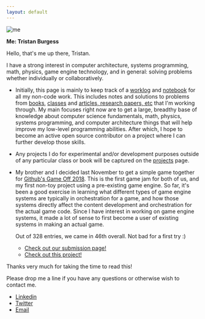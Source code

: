 ```yaml
---
layout: default
---
```


![me](https://avatars.githubusercontent.com/tristanburgess)

**Me: Tristan Burgess**

Hello, that's me up there, Tristan.

I have a strong interest in computer architecture, systems programming, math, physics, game engine technology, and in general: solving problems whether individually or collaboratively.

- Initially, this page is mainly to keep track of a [worklog](/worklog.html) and [notebook](https://1drv.ms/u/s!AvHgsMnKfyush90dUU5mR_OlM4MvsA?e=UaYSOc)
for all my non-code work. This includes notes and solutions to problems from [books](/books.html), [classes](/classes.html) and [articles, research papers, etc](/articles.html) that I'm working through. My main focuses right now are to get a large, breadthy base of knowledge about computer science fundamentals, math, physics, systems programming, and computer architecture things that will help improve my low-level programming abilities. After which, I hope to become an active open source contributor on a project where I can further develop those skills.

- Any projects I do for experimental and/or development purposes outside of any particular class or book will be captured on the [projects](/projects.html) page.

- My brother and I decided last November to get a simple game together for [Github's Game Off 2018](https://itch.io/jam/game-off-2018).
  This is the first game jam for both of us, and my first non-toy project using a pre-existing game engine. So far, it's been a good exercise in learning what different types of game engine systems are typically in orchestration for a game, and how those systems directly affect the content development and orchestration for the actual game code. Since I have interest in working on game engine systems, it made a lot of sense to first become a user of existing systems in making an actual game.

  Out of 328 entries, we came in 46th overall. Not bad for a first try :)

  - [Check out our submission page!](https://itch.io/jam/game-off-2018/rate/335731)
  - [Check out this project!](https://github.com/andrewburgess/game-jam-2018)

Thanks very much for taking the time to read this!

Please drop me a line if you have any questions or otherwise wish to contact me.

- [Linkedin](https://www.linkedin.com/in/tristan0/)
- [Twitter](https://twitter.com/tburgessdev)
- [Email](tburgessdev@gmail.com)
